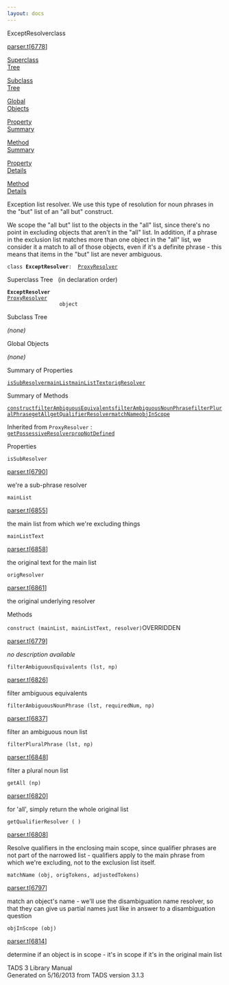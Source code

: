 ```yaml
---
layout: docs
---
```

<span class="title">ExceptResolver</span><span class="type">class</span>

[parser.t](../file/parser.t.html)\[[6778](../source/parser.t.html#6778)\]

[Superclass  
Tree](#_SuperClassTree_)

[Subclass  
Tree](#_SubClassTree_)

[Global  
Objects](#_ObjectSummary_)

[Property  
Summary](#_PropSummary_)

[Method  
Summary](#_MethodSummary_)

[Property  
Details](#_Properties_)

[Method  
Details](#_Methods_)

<div class="fdesc">

Exception list resolver. We use this type of resolution for noun phrases
in the "but" list of an "all but" construct.

We scope the "all but" list to the objects in the "all" list, since
there's no point in excluding objects that aren't in the "all" list. In
addition, if a phrase in the exclusion list matches more than one object
in the "all" list, we consider it a match to all of those objects, even
if it's a definite phrase - this means that items in the "but" list are
never ambiguous.

`class `**`ExceptResolver`**` :   `[`ProxyResolver`](../object/ProxyResolver.html)

</div>

<span id="_SuperClassTree_"></span>

<div class="mjhd">

<span class="hdln">Superclass Tree</span>   (in declaration order)

</div>

**`ExceptResolver`**  
[`ProxyResolver`](../object/ProxyResolver.html)  
`                 object`  
<span id="_SubClassTree_"></span>

<div class="mjhd">

<span class="hdln">Subclass Tree</span>  

</div>

*(none)* <span id="_ObjectSummary_"></span>

<div class="mjhd">

<span class="hdln">Global Objects</span>  

</div>

*(none)* <span id="_PropSummary_"></span>

<div class="mjhd">

<span class="hdln">Summary of Properties</span>  

</div>

[`isSubResolver`](#isSubResolver)[`mainList`](#mainList)[`mainListText`](#mainListText)[`origResolver`](#origResolver)



<span id="_MethodSummary_"></span>

<div class="mjhd">

<span class="hdln">Summary of Methods</span>  

</div>

[`construct`](#construct)[`filterAmbiguousEquivalents`](#filterAmbiguousEquivalents)[`filterAmbiguousNounPhrase`](#filterAmbiguousNounPhrase)[`filterPluralPhrase`](#filterPluralPhrase)[`getAll`](#getAll)[`getQualifierResolver`](#getQualifierResolver)[`matchName`](#matchName)[`objInScope`](#objInScope)

Inherited from `ProxyResolver` :  
[`getPossessiveResolver`](../object/ProxyResolver.html#getPossessiveResolver)[`propNotDefined`](../object/ProxyResolver.html#propNotDefined)

<span id="_Properties_"></span>

<div class="mjhd">

<span class="hdln">Properties</span>  

</div>

<span id="isSubResolver"></span>

`isSubResolver`

[parser.t](../file/parser.t.html)\[[6790](../source/parser.t.html#6790)\]

<div class="desc">

we're a sub-phrase resolver

</div>

<span id="mainList"></span>

`mainList`

[parser.t](../file/parser.t.html)\[[6855](../source/parser.t.html#6855)\]

<div class="desc">

the main list from which we're excluding things

</div>

<span id="mainListText"></span>

`mainListText`

[parser.t](../file/parser.t.html)\[[6858](../source/parser.t.html#6858)\]

<div class="desc">

the original text for the main list

</div>

<span id="origResolver"></span>

`origResolver`

[parser.t](../file/parser.t.html)\[[6861](../source/parser.t.html#6861)\]

<div class="desc">

the original underlying resolver

</div>

<span id="_Methods_"></span>

<div class="mjhd">

<span class="hdln">Methods</span>  

</div>

<span id="construct"></span>

`construct (mainList, mainListText, resolver)`<span class="rem">OVERRIDDEN</span>

[parser.t](../file/parser.t.html)\[[6779](../source/parser.t.html#6779)\]

<div class="desc">

*no description available*

</div>

<span id="filterAmbiguousEquivalents"></span>

`filterAmbiguousEquivalents (lst, np)`

[parser.t](../file/parser.t.html)\[[6826](../source/parser.t.html#6826)\]

<div class="desc">

filter ambiguous equivalents

</div>

<span id="filterAmbiguousNounPhrase"></span>

`filterAmbiguousNounPhrase (lst, requiredNum, np)`

[parser.t](../file/parser.t.html)\[[6837](../source/parser.t.html#6837)\]

<div class="desc">

filter an ambiguous noun list

</div>

<span id="filterPluralPhrase"></span>

`filterPluralPhrase (lst, np)`

[parser.t](../file/parser.t.html)\[[6848](../source/parser.t.html#6848)\]

<div class="desc">

filter a plural noun list

</div>

<span id="getAll"></span>

`getAll (np)`

[parser.t](../file/parser.t.html)\[[6820](../source/parser.t.html#6820)\]

<div class="desc">

for 'all', simply return the whole original list

</div>

<span id="getQualifierResolver"></span>

`getQualifierResolver ( )`

[parser.t](../file/parser.t.html)\[[6808](../source/parser.t.html#6808)\]

<div class="desc">

Resolve qualifiers in the enclosing main scope, since qualifier phrases
are not part of the narrowed list - qualifiers apply to the main phrase
from which we're excluding, not to the exclusion list itself.

</div>

<span id="matchName"></span>

`matchName (obj, origTokens, adjustedTokens)`

[parser.t](../file/parser.t.html)\[[6797](../source/parser.t.html#6797)\]

<div class="desc">

match an object's name - we'll use the disambiguation name resolver, so
that they can give us partial names just like in answer to a
disambiguation question

</div>

<span id="objInScope"></span>

`objInScope (obj)`

[parser.t](../file/parser.t.html)\[[6814](../source/parser.t.html#6814)\]

<div class="desc">

determine if an object is in scope - it's in scope if it's in the
original main list

</div>

<div class="ftr">

TADS 3 Library Manual  
Generated on 5/16/2013 from TADS version 3.1.3

</div>
